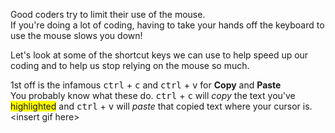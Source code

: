 Good coders try to limit their use of the mouse.  
If you're doing a lot of coding, having to take your hands off the keyboard to use the mouse slows you down!  

Let's look at some of the shortcut keys we can use to help speed up our coding and to help us stop relying on the mouse so much.

1st off is the infamous <kbd>ctrl</kbd> + <kbd>c</kbd> and <kbd>ctrl</kbd> + <kbd>v</kbd> for **Copy** and **Paste**  
You probably know what these do. <kbd>ctrl</kbd> + <kbd>c</kbd> will *copy* the text you've <span style="background-color: #FFFF00">highlighted</span> and <kbd>ctrl</kbd> + <kbd>v</kbd> will *paste* that copied text where your cursor is.
\<insert gif here\>


